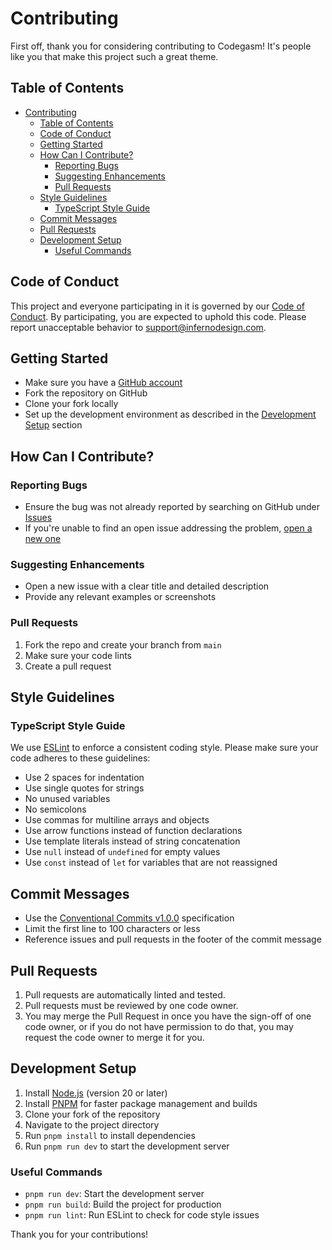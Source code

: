 # Contributing

First off, thank you for considering contributing to Codegasm! It's people like you that make this project such a great theme.

## Table of Contents

- [Contributing](#contributing)
  - [Table of Contents](#table-of-contents)
  - [Code of Conduct](#code-of-conduct)
  - [Getting Started](#getting-started)
  - [How Can I Contribute?](#how-can-i-contribute)
    - [Reporting Bugs](#reporting-bugs)
    - [Suggesting Enhancements](#suggesting-enhancements)
    - [Pull Requests](#pull-requests)
  - [Style Guidelines](#style-guidelines)
    - [TypeScript Style Guide](#typescript-style-guide)
  - [Commit Messages](#commit-messages)
  - [Pull Requests](#pull-requests-1)
  - [Development Setup](#development-setup)
    - [Useful Commands](#useful-commands)

## Code of Conduct

This project and everyone participating in it is governed by our [Code of Conduct](CODE_OF_CONDUCT.md). By participating, you are expected to uphold this code. Please report unacceptable behavior to [support@infernodesign.com](mailto:support@infernodesign.com).

## Getting Started

- Make sure you have a [GitHub account](https://github.com/signup/free)
- Fork the repository on GitHub
- Clone your fork locally
- Set up the development environment as described in the [Development Setup](#development-setup) section

## How Can I Contribute?

### Reporting Bugs

- Ensure the bug was not already reported by searching on GitHub under [Issues](https://github.com/inferno-design/codegasm-theme/issues)
- If you're unable to find an open issue addressing the problem, [open a new one](https://github.com/inferno-design/codegasm-theme/issues/new)

### Suggesting Enhancements

- Open a new issue with a clear title and detailed description
- Provide any relevant examples or screenshots

### Pull Requests

1. Fork the repo and create your branch from `main`
2. Make sure your code lints
3. Create a pull request

## Style Guidelines

### TypeScript Style Guide

We use [ESLint](https://eslint.org/) to enforce a consistent coding style. Please make sure your code adheres to these guidelines:

- Use 2 spaces for indentation
- Use single quotes for strings
- No unused variables
- No semicolons
- Use commas for multiline arrays and objects
- Use arrow functions instead of function declarations
- Use template literals instead of string concatenation
- Use `null` instead of `undefined` for empty values
- Use `const` instead of `let` for variables that are not reassigned

## Commit Messages

- Use the [Conventional Commits v1.0.0](https://www.conventionalcommits.org/en/v1/0.0/) specification
- Limit the first line to 100 characters or less
- Reference issues and pull requests in the footer of the commit message

## Pull Requests

1. Pull requests are automatically linted and tested.
2. Pull requests must be reviewed by one code owner.
3. You may merge the Pull Request in once you have the sign-off of one code owner, or if you do not have permission to do that, you may request the code owner to merge it for you.

## Development Setup

1. Install [Node.js](https://nodejs.org/) (version 20 or later)
2. Install [PNPM](https://pnpm.io/) for faster package management and builds
3. Clone your fork of the repository
4. Navigate to the project directory
5. Run `pnpm install` to install dependencies
6. Run `pnpm run dev` to start the development server

### Useful Commands

- `pnpm run dev`: Start the development server
- `pnpm run build`: Build the project for production
- `pnpm run lint`: Run ESLint to check for code style issues

Thank you for your contributions!
